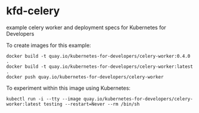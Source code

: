 # kfd-celery

example celery worker and deployment specs for Kubernetes for Developers

To create images for this example:

    docker build -t quay.io/kubernetes-for-developers/celery-worker:0.4.0 .
    docker build -t quay.io/kubernetes-for-developers/celery-worker:latest .
    docker push quay.io/kubernetes-for-developers/celery-worker

To experiment within this image using Kubernetes:

    kubectl run -i --tty --image quay.io/kubernetes-for-developers/celery-worker:latest testing --restart=Never --rm /bin/sh
